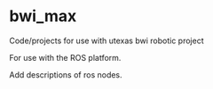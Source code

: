 bwi_max
=======

Code/projects for use with utexas bwi robotic project


For use with the ROS platform. 

Add descriptions of ros nodes.
